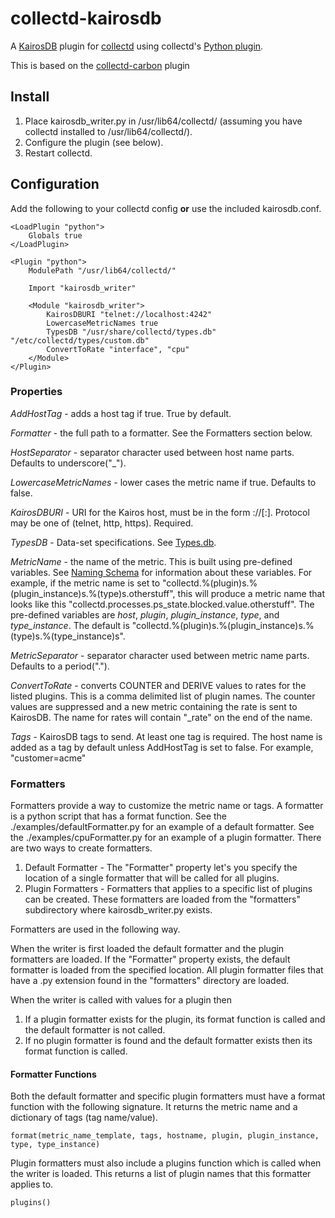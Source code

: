 collectd-kairosdb
================

A [KairosDB](https://code.google.com/p/kairosdb/) plugin for [collectd](http://collectd.org) using collectd's [Python plugin](http://collectd.org/documentation/manpages/collectd-python.5.shtml). 

This is based on the [collectd-carbon](https://github.com/indygreg/collectd-carbon) plugin

Install
-------
 1. Place kairosdb_writer.py in /usr/lib64/collectd/ (assuming you have collectd installed to /usr/lib64/collectd/).
 2. Configure the plugin (see below).
 3. Restart collectd.

Configuration
-------------
Add the following to your collectd config **or** use the included kairosdb.conf.

    <LoadPlugin "python">
        Globals true
    </LoadPlugin>

    <Plugin "python">
        ModulePath "/usr/lib64/collectd/"

        Import "kairosdb_writer"

        <Module "kairosdb_writer">
            KairosDBURI "telnet://localhost:4242"
            LowercaseMetricNames true
            TypesDB "/usr/share/collectd/types.db" "/etc/collectd/types/custom.db"
            ConvertToRate "interface", "cpu"
        </Module>
    </Plugin>
    

### Properties
*AddHostTag* - adds a host tag if true. True by default.   

*Formatter* - the full path to a formatter.  See the Formatters section below.

*HostSeparator* - separator character used between host name parts. Defaults to underscore("_").  
  
*LowercaseMetricNames* - lower cases the metric name if true. Defaults to false.  

*KairosDBURI* - URI for the Kairos host, must be in the form <protocol>://<host>[:<port>].  Protocol may be one of (telnet, http, https). Required.   

*TypesDB* - Data-set specifications. See [Types.db](https://collectd.org/documentation/manpages/types.db.5.shtml). 
 
*MetricName* - the name of the metric. This is built using pre-defined variables. See [Naming Schema](https://collectd.org/wiki/index.php/Naming_schema) for information about these variables. 
  For example, if the metric name is set to "collectd.%(plugin)s.%(plugin_instance)s.%(type)s.otherstuff", this will produce a metric name that looks like this 
  "collectd.processes.ps_state.blocked.value.otherstuff". The pre-defined variables are *host*, *plugin*, *plugin_instance*, *type*, and *type_instance*. The default is "collectd.%(plugin)s.%(plugin_instance)s.%(type)s.%(type_instance)s".
    
*MetricSeparator* - separator character used between metric name parts. Defaults to a period(".").

*ConvertToRate* - converts COUNTER and DERIVE values to rates for the listed plugins. This is a comma delimited list of plugin names. The counter values are suppressed and a new metric containing the rate is sent to KairosDB. The name for rates will contain "_rate" on the end of the name.
     
*Tags* - KairosDB tags to send. At least one tag is required. The host name is added as a tag by default unless AddHostTag is set to false. For example, "customer=acme"


### Formatters
Formatters provide a way to customize the metric name or tags. A formatter is a python script that has a format function. See the ./examples/defaultFormatter.py for an example of a default formatter.
See the ./examples/cpuFormatter.py for an example of a plugin formatter.
There are two ways to create formatters.

 1. Default Formatter - The "Formatter" property let's you specify the location of a single formatter that will be called for all plugins.  
 2. Plugin Formatters - Formatters that applies to a specific list of plugins can be created. These formatters are loaded from the "formatters" subdirectory where kairosdb_writer.py exists. 
 
Formatters are used in the following way.

 When the writer is first loaded the default formatter and the plugin formatters are loaded. If the "Formatter" property exists, the default formatter is loaded from the specified location. 
 All plugin formatter files that have a .py extension found in the "formatters" directory are loaded.
 
 When the writer is called with values for a plugin then
 
 1. If a plugin formatter exists for the plugin, its format function is called and the default formatter is not called.
 2. If no plugin formatter is found and the default formatter exists then its format function is called. 
 
#### Formatter Functions
Both the default formatter and specific plugin formatters must have a format function with the following signature. It returns the metric name and a dictionary of tags (tag name/value).

    format(metric_name_template, tags, hostname, plugin, plugin_instance, type, type_instance)
    
Plugin formatters must also include a plugins function which is called when the writer is loaded. This returns a list of plugin names that this formatter applies to.

    plugins()





